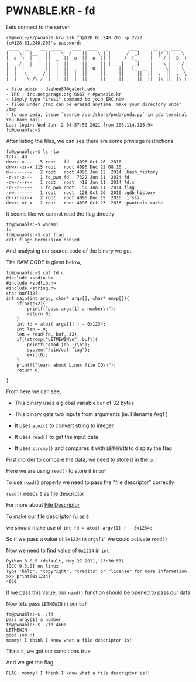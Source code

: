 # PWNABLE.KR - fd 

Lets connect to the server

```
ra@moni~/P/pwnable.kr> ssh fd@128.61.240.205 -p 2222
fd@128.61.240.205's password:
 ____  __    __  ____    ____  ____   _        ___      __  _  ____
|    \|  |__|  ||    \  /    ||    \ | |      /  _]    |  |/ ]|    \
|  o  )  |  |  ||  _  ||  o  ||  o  )| |     /  [_     |  ' / |  D  )
|   _/|  |  |  ||  |  ||     ||     || |___ |    _]    |    \ |    /
|  |  |  `  '  ||  |  ||  _  ||  O  ||     ||   [_  __ |     \|    \
|  |   \      / |  |  ||  |  ||     ||     ||     ||  ||  .  ||  .  \
|__|    \_/\_/  |__|__||__|__||_____||_____||_____||__||__|\_||__|\_|

- Site admin : daehee87@gatech.edu
- IRC : irc.netgarage.org:6667 / #pwnable.kr
- Simply type "irssi" command to join IRC now
- files under /tmp can be erased anytime. make your directory under /tmp
- to use peda, issue `source /usr/share/peda/peda.py` in gdb terminal
You have mail.
Last login: Wed Jun  2 04:57:50 2021 from 106.114.115.94
fd@pwnable:~$
```

After listing the files, we can see there are some privilege restrictions 

```
fd@pwnable:~$ ls -la
total 40
drwxr-x---   5 root   fd   4096 Oct 26  2016 .
drwxr-xr-x 115 root   root 4096 Dec 22 08:10 ..
d---------   2 root   root 4096 Jun 12  2014 .bash_history
-r-sr-x---   1 fd_pwn fd   7322 Jun 11  2014 fd
-rw-r--r--   1 root   root  418 Jun 11  2014 fd.c
-r--r-----   1 fd_pwn root   50 Jun 11  2014 flag
-rw-------   1 root   root  128 Oct 26  2016 .gdb_history
dr-xr-xr-x   2 root   root 4096 Dec 19  2016 .irssi
drwxr-xr-x   2 root   root 4096 Oct 23  2016 .pwntools-cache
```

It seems like we cannot read the flag directly

```
fd@pwnable:~$ whoami
fd
fd@pwnable:~$ cat flag
cat: flag: Permission denied
```

And analysing our source code of the binary we get,

The RAW CODE is given below,

```
fd@pwnable:~$ cat fd.c
#include <stdio.h>
#include <stdlib.h>
#include <string.h>
char buf[32];
int main(int argc, char* argv[], char* envp[]){
	if(argc<2){
		printf("pass argv[1] a number\n");
		return 0;
	}
	int fd = atoi( argv[1] ) - 0x1234;
	int len = 0;
	len = read(fd, buf, 32);
	if(!strcmp("LETMEWIN\n", buf)){
		printf("good job :)\n");
		system("/bin/cat flag");
		exit(0);
	}
	printf("learn about Linux file IO\n");
	return 0;

}
```

From here we can see,

- This binary uses a global variable ```buf``` of 32 bytes

- This binary gets two inputs from arguments (ie. Filename Arg1 )

- It uses ```atoi()``` to convert string to integer

- It uses ```read()``` to get the input data

- It uses ```strcmp()``` and compares it with ```LETMEWIN``` to display the flag


First inorder to compare the data, we need to store it in the ```buf```

Here we are using ```read()``` to store it in ```buf```

To use ```read()``` properly we need to pass the "file descriptor" correctly

```read()``` needs ```0``` as file descriptor

For more about [File Descriptor](https://en.wikipedia.org/wiki/File_descriptor)

To make our file descriptor ```fd``` as ```0```

we should make use of ```int fd = atoi( argv[1] ) - 0x1234;```

So if we pass a value of ```0x1234``` in ```argv[1]``` we could activate ```read()```

Now we need to find value of ```0x1234``` in ```int```

```
Python 3.8.5 (default, May 27 2021, 13:30:53)
[GCC 9.3.0] on linux
Type "help", "copyright", "credits" or "license" for more information.
>>> print(0x1234)
4660
```

If we pass this value, our ```read()``` function should be opened to pass our data

Now lets pass ```LETMEWIN``` in our ```buf```

```
fd@pwnable:~$ ./fd
pass argv[1] a number
fd@pwnable:~$ ./fd 4660
LETMEWIN
good job :)
mommy! I think I know what a file descriptor is!!
```

Thats it, we got our conditions true

And we get the flag

```FLAG: mommy! I think I know what a file descriptor is!!```